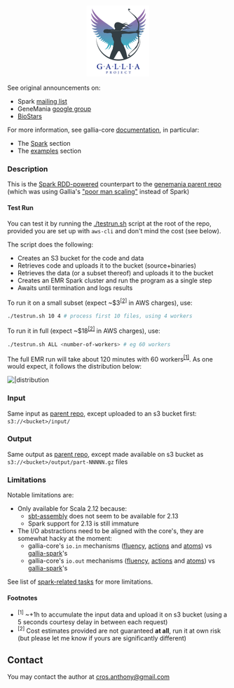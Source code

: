 <p align="center"><img src="./images/logo.png" alt="icon"></p>

See original announcements on:

- Spark [mailing list](http://todo)
- GeneMania [google group](https://groups.google.com/g/genemania-discuss)
- [BioStars](https://www.biostars.org/p/490469/)

For more information, see gallia-core [documentation](https://github.com/galliaproject/gallia-core/blob/init/README.md#introducing-gallia-a-scala-library-for-data-manipulation), in particular:
- The [Spark](https://github.com/galliaproject/gallia-core/blob/master/README.md#spark) section
- The [examples](https://github.com/galliaproject/gallia-core/blob/master/README.md#examples) section

### Description

This is the [Spark RDD-powered](http://todo) counterpart to the [genemania parent repo](https://github.com/galliaproject/gallia-genemania) (which was using Gallia's ["poor man scaling"](https://github.com/galliaproject/gallia-core/blob/init/README.md#poor-man-scaling) instead of Spark)

#### Test Run

You can test it by running the [./testrun.sh](https://github.com/galliaproject/gallia-genemania-spark/blob/master/testrun.sh) script at the root of the repo, provided you are set up with `aws-cli` and don't mind the cost (see below).

The script does the following:
- Creates an S3 bucket for the code and data
- Retrieves code and uploads it to the bucket (source+binaries)
- Retrieves the data (or a subset thereof) and uploads it to the bucket
- Creates an EMR Spark cluster and run the program as a single step
- Awaits until termination and logs results

To run it on a small subset (expect ~$3<sup>[[2]](#cost-estimate)</sup> in AWS charges), use:

```bash
./testrun.sh 10 4 # process first 10 files, using 4 workers
```

To run it in full (expect ~$18<sup>[[2]](#cost-estimate)</sup> in AWS charges), use:

```bash
./testrun.sh ALL <number-of-workers> # eg 60 workers
```

The full EMR run will take about 120 minutes with 60 workers<sup>[[1]](#number-of-workers)</sup>. As one would expect, it follows the distribution below:

![|distribution](https://lh6.googleusercontent.com/XbzNZr05dSnANpS3xfp9Vh-BbWcXUDrpPRXUJNLdMckwGSx99J_PaD4THImK5YQlwmCT7iFn69fHgMB_VZ07kmF_uWXADBIBUyGZjxqYOOFHW1DagsJEFbeFDCMc-ayHl5JRKyxf)

### Input

Same input as [parent repo](http://todo), except uploaded to an s3 bucket first: `s3://<bucket>/input/`

### Output

Same output as [parent repo](http://todo), except made available on s3 bucket as `s3://<bucket>/output/part-NNNNN.gz` files

### Limitations

Notable limitations are:

- Only available for Scala 2.12 because:
  - [sbt-assembly](https://github.com/sbt/sbt-assembly) does not seem to be available for 2.13
  - Spark support for 2.13 is still immature
- The I/O abstractions need to be aligned with the core's, they are somewhat hacky at the moment:
  - gallia-core's `io.in` mechanisms ([fluency](https://github.com/galliaproject/gallia-core/blob/init/src/main/scala/gallia/io/in/ReadFluency.scala), [actions](https://github.com/galliaproject/gallia-core/tree/init/src/main/scala/gallia/actions/in) and [atoms](https://github.com/galliaproject/gallia-core/blob/master/src/main/scala/gallia/atoms/AtomsIX.scala)) vs [gallia-spark](https://github.com/galliaproject/gallia-spark/blob/master/src/main/scala/gallia/spark/SparkPackage.scala#L40)'s
  - gallia-core's `io.out` mechanisms ([fluency](https://github.com/galliaproject/gallia-core/blob/init/src/main/scala/gallia/io/out/WriteFluency.scala), [actions](https://github.com/galliaproject/gallia-core/blob/master/src/main/scala/gallia/actions/out/ActionsOut.scala) and [atoms](https://github.com/galliaproject/gallia-core/blob/master/src/main/scala/gallia/atoms/AtomsXO.scala)) vs [gallia-spark](https://github.com/galliaproject/gallia-spark/blob/master/src/main/scala/gallia/spark/SparkPackage.scala#L76)'s

See list of [spark-related tasks](https://github.com/galliaproject/gallia-docs/blob/master/tasks.md#spark) for more limitations.

#### Footnotes

- <sup>[1]</sup> <a name="number-of-workers"></a> ~+1h to accumulate the input data and upload it on s3 bucket (using a 5 seconds courtesy delay in between each request)
- <sup>[2]</sup> <a name="cost-estimate"></a>Cost estimates provided are not guaranteed __at all__, run it at own risk (but please let me know if yours are significantly different)

## Contact
You may contact the author at cros.anthony@gmail.com

